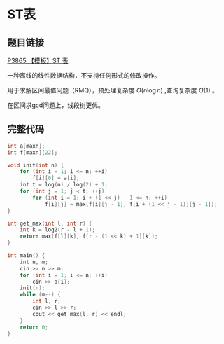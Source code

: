 # ST表

## 题目链接

[P3865 【模板】ST 表](https://www.luogu.com.cn/problem/P3865)

一种离线的线性数据结构，不支持任何形式的修改操作。

用于求解区间最值问题（RMQ），预处理复杂度 $O(n\log n)$ ,查询复杂度 $O(1)$ 。

在区间求gcd问题上，线段树更优。

## 完整代码

```c++
int a[maxn];
int f[maxn][22];

void init(int n) {
    for (int i = 1; i <= n; ++i)
        f[i][0] = a[i];
    int t = log(n) / log(2) + 1;
    for (int j = 1; j < t; ++j)
        for (int i = 1; i + (1 << j) - 1 <= n; ++i)
            f[i][j] = max(f[i][j - 1], f[i + (1 << j - 1)][j - 1]);
}

int get_max(int l, int r) {
    int k = log2(r - l + 1);
    return max(f[l][k], f[r - (1 << k) + 1][k]);
}

int main() {
    int n, m;
    cin >> n >> m;
    for (int i = 1; i <= n; ++i)
        cin >> a[i];
    init(n);
    while (m--) {
        int l, r;
        cin >> l >> r;
        cout << get_max(l, r) << endl;
    }
    return 0;
}

```

